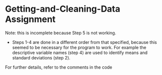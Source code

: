 Getting-and-Cleaning-Data Assignment
====================================

Note: this is incomplete because Step 5 is not working.

* Steps 1-4 are done in a different order from that specified, because
this seemed to be necessary for the program to work.  For example
the descriptive variable names (step 4) are used to identify means and 
standard deviations (step 2).

For further details, refer to the comments in the code


